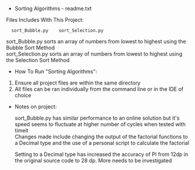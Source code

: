 * Sorting Algorithms - readme.txt

Files Includes With This Project:
 
      sort_Bubble.py    sort_Selection.py
      
  sort_Bubble.py sorts an array of numbers from lowest to highest using the Bubble Sort Method <br>
  sort_Selection.py sorts an array of numbers from lowest to highest using the Selection Sort Method <br>

* How To Run "Sorting Algorithms":

1) Ensure all project files are within the same directory
2) All files can be ran individually from the command line or in the IDE of choice

* Notes on project:
 
  sort_Bubble.py has similar performance to an online solution but it's speed seems to fluctuate at higher number of cycles when tested with timeit <br>
  Changes made include changing the output of the factorial functions to a Decimal type and the use of a personal script to calculate the factorial <br>
  
  Setting to a Decimal type has increased the accuracy of PI from 12dp in the original source code to 28 dp. More needs to be investigated <br>
  
